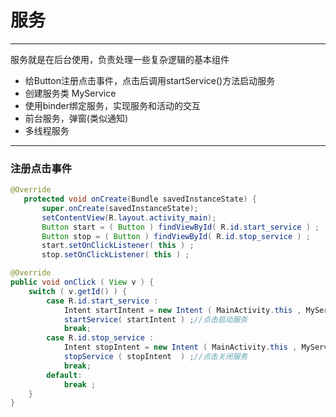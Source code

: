 # 服务
***
服务就是在后台使用，负责处理一些复杂逻辑的基本组件
* 给Button注册点击事件，点击后调用startService()方法启动服务
* 创建服务类 MyService
* 使用binder绑定服务，实现服务和活动的交互
* 前台服务，弹窗(类似通知)
* 多线程服务
***
### 注册点击事件
```java
@Override
   protected void onCreate(Bundle savedInstanceState) {
       super.onCreate(savedInstanceState);
       setContentView(R.layout.activity_main);
       Button start = ( Button ) findViewById( R.id.start_service ) ;
       Button stop = ( Button ) findViewById( R.id.stop_service ) ;
       start.setOnClickListener( this ) ;
       stop.setOnClickListener( this ) ;
```
```java
@Override
public void onClick ( View v ) {
    switch ( v.getId() ) {
        case R.id.start_service :
            Intent startIntent = new Intent ( MainActivity.this , MyService.class ) ;
            startService( startIntent ) ;//点击启动服务
            break;
        case R.id.stop_service :
            Intent stopIntent = new Intent ( MainActivity.this , MyService.class ) ;
            stopService ( stopIntent  ) ;//点击关闭服务
            break;
        default:
            break ;
    }
}
```

